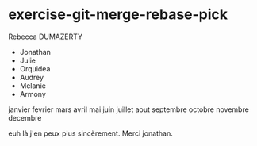# exercise-git-merge-rebase-pick

Rebecca DUMAZERTY

- Jonathan
- Julie
- Orquidea
- Audrey
- Melanie
- Armony

janvier fevrier mars avril mai juin juillet aout septembre octobre novembre decembre 

euh là j'en peux plus sincèrement. Merci jonathan.